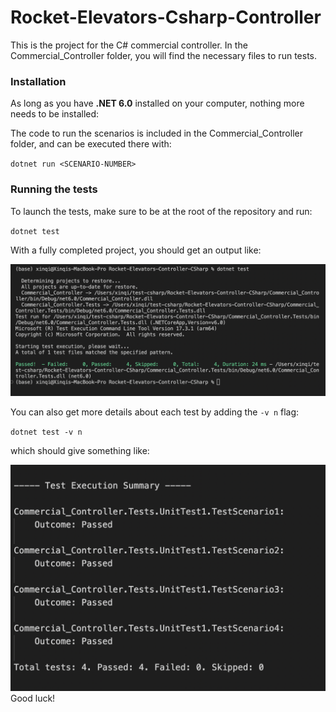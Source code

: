 # Rocket-Elevators-Csharp-Controller
This is the project for the C# commercial controller. In the Commercial_Controller folder, you will find the necessary files to run tests.

### Installation

As long as you have **.NET 6.0** installed on your computer, nothing more needs to be installed:

The code to run the scenarios is included in the Commercial_Controller folder, and can be executed there with:

`dotnet run <SCENARIO-NUMBER>`

### Running the tests

To launch the tests, make sure to be at the root of the repository and run:

`dotnet test`

With a fully completed project, you should get an output like:

![Screenshot from 2021-06-15 17-31-02](https://github.com/0xJungleMonkey/Rocket-Elevators-Controller-CSharp/blob/e132c600b5af86657d8109aad1586182cb04e138/output1.png)

You can also get more details about each test by adding the `-v n` flag: 

`dotnet test -v n` 

which should give something like: 

![Screenshot from 2021-06-15 18-00-52](https://github.com/0xJungleMonkey/Rocket-Elevators-Controller-CSharp/blob/e132c600b5af86657d8109aad1586182cb04e138/output2.png)
 Good luck!
